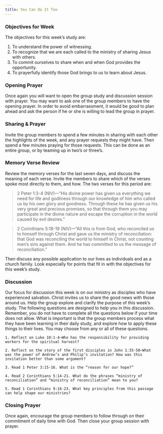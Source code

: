 ```yaml
---
title: You Can Do It Too
---
```


### Objectives for Week

The objectives for this week’s study are:

1. To understand the power of witnessing.
2. To recognize that we are each called to the ministry of sharing Jesus with others.
3. To commit ourselves to share when and when God provides the opportunity.
4. To prayerfully identify those God brings to us to learn about Jesus.

### Opening Prayer

Once again you will want to open the group study and discussion session with prayer. You may want to ask one of the group members to have the opening prayer. In order to avoid embarrassment, it would be good to plan ahead and ask the person if he or she is willing to lead the group in prayer.

### Sharing & Prayer

Invite the group members to spend a few minutes in sharing with each other the highlights of the week, and any prayer requests they might have. Then spend a few minutes praying for those requests. This can be done as an entire group, or by teaming up in two’s or three’s.

### Memory Verse Review

Review the memory verses for the last seven days, and discuss the meaning of each verse. Invite the members to share which of the verses spoke most directly to them, and how. The two verses for this period are:

> 2 Peter 1:3-4 (NIV)—“His divine power has given us everything we need for life and godliness through our knowledge of him who called us by his own glory and goodness. Through these he has given us his very great and precious promises, so that through them you may participate in the divine nature and escape the corruption in the world caused by evil desires.”

> 2 Corinthians 5:18-19 (NIV)—“All this is from God, who reconciled us to himself through Christ and gave us the ministry of reconciliation: that God was reconciling the world to himself in Christ, not counting men’s sins against them. And he has committed to us the message of reconciliation.”

Then discuss any possible application to our lives as individuals and as a church family. Look especially for points that fit in with the objectives for this week’s study.

### Discussion

Our focus for discussion this week is on our ministry as disciples who have experienced salvation. Christ invites us to share the good news with those around us. Help the group explore and clarify the purpose of this week’s study. The following questions are designed to help you in this discussion. Remember, you do not have to complete all the questions below if your time does not allow. What is important is that the group members process what they have been learning in their daily study, and explore how to apply these things to their lives. You may choose from any or all of these questions.

`1. Reflect on Luke 10:1-4—Who has the responsibility for providing workers for the spiritual harvest?`

`2. Reflect on the story of the first disciples in John 1:35-50—What was the power of Andrew’s and Philip’s invitation? How was this invitation better than some argument?`

`3. Read 1 Peter 3:15-16. What is the “reason for our hope?”`

`4. Read 2 Corinthians 5:14-21. What do the phrases “ministry of reconciliation” and “ministry of reconciliation” mean to you?`

`5. Read 1 Corinthians 9:16-23. What key principles from this passage can help shape our ministries?`

### Closing Prayer

Once again, encourage the group members to follow through on their commitment of daily time with God. Then close your group session with prayer.